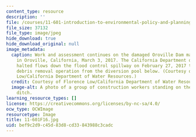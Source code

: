 ```yaml
---
content_type: resource
description: ''
file: /courses/11-601-introduction-to-environmental-policy-and-planning-fall-2016/bef9c2d9c45d83d8cd33843988c3cadc_11-601F16.jpg
file_size: 37132
file_type: image/jpeg
hide_download: true
hide_download_original: null
image_metadata:
  caption: Work and assessment continues on the damaged Oroville Dam main spillway
    in Oroville, California, March 3, 2017. The California Department of Water Resources
    halted flows down the flood control spillway on February 27, 2017 to begin the
    debris removal operation from the diversion pool below. (Courtesy of Florence
    Low/California Department of Water Resources.)
  credit: Courtesy of Florence Low/California Department of Water Resources.
  image-alt: A photo of a group of construction workers standing on the edge of a
    ditch.
learning_resource_types: []
license: https://creativecommons.org/licenses/by-nc-sa/4.0/
ocw_type: OCWImage
resourcetype: Image
title: 11-601F16.jpg
uid: bef9c2d9-c45d-83d8-cd33-843988c3cadc
---
```

